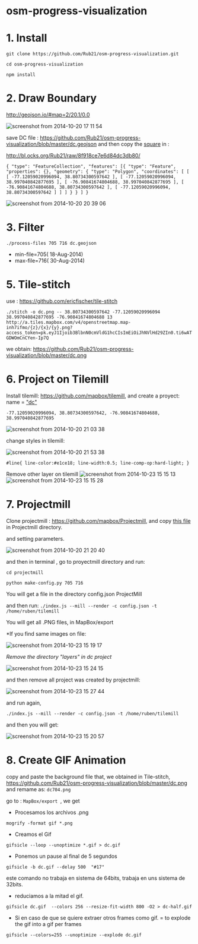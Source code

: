 osm-progress-visualization
==========================

# 1. Install

`git clone https://github.com/Rub21/osm-progress-visualization.git`

`cd osm-progress-visualization`

`npm install`

# 2. Draw Boundary

 http://geojson.io/#map=2/20.1/0.0

![screenshot from 2014-10-20 17 11 54](https://cloud.githubusercontent.com/assets/1152236/4709206/c0c68120-589d-11e4-85f9-b6def29ce57a.png)

save  DC file : https://github.com/Rub21/osm-progress-visualization/blob/master/dc.geojson and then copy the [square](https://cloud.githubusercontent.com/assets/1152236/4711354/5b4f7588-58b9-11e4-9dd5-f69aaae032a1.png) in :

http://bl.ocks.org/Rub21/raw/8f918ce7e6d84dc3db80/

`{
  "type": "FeatureCollection",
  "features": [{
      "type": "Feature",
      "properties": {},
      "geometry": {
        "type": "Polygon",
        "coordinates": [
          [
            [
              -77.12059020996094,
              38.80734300597642
            ],
            [
              -77.12059020996094,
              38.997040842877695
            ],
            [
              -76.90841674804688,
              38.997040842877695
            ],
            [
              -76.90841674804688,
              38.80734300597642
            ],
            [
              -77.12059020996094,
              38.80734300597642
            ]
          ]
        ]
      }
    }
  ]
}`


![screenshot from 2014-10-20 20 39 06](https://cloud.githubusercontent.com/assets/1152236/4711417/b463ea54-58ba-11e4-9061-28fe2a17df11.png)

# 3. Filter 

`./process-files 705 716 dc.geojson`

- min-file=705( 18-Aug-2014)
- max-file=716( 30-Aug-2014)


# 5. Tile-stitch

use : https://github.com/ericfischer/tile-stitch

`./stitch -o dc.png -- 38.80734300597642 -77.12059020996094 38.997040842877695 -76.90841674804688 13 http://a.tiles.mapbox.com/v4/openstreetmap.map-inh7ifmo/{z}/{x}/{y}.png?access_token=pk.eyJ1Ijoib3BlbnN0cmVldG1hcCIsImEiOiJhNVlHd29ZIn0.ti6wATGDWOmCnCYen-Ip7Q`

we obtain: https://github.com/Rub21/osm-progress-visualization/blob/master/dc.png

 
# 6. Project on Tilemill

Install tilemill: https://github.com/mapbox/tilemill, and create a proyect: name = ["dc"](https://cloud.githubusercontent.com/assets/1152236/4711662/657e0ef2-58be-11e4-81ff-b91e6354dd17.png)

`-77.12059020996094, 38.80734300597642, -76.90841674804688, 38.997040842877695`


![screenshot from 2014-10-20 21 03 38](https://cloud.githubusercontent.com/assets/1152236/4711649/2301848c-58be-11e4-9f7e-c7555044368d.png)

change styles in tilemill:


![screenshot from 2014-10-20 21 53 38](https://cloud.githubusercontent.com/assets/1152236/4711993/38c3d4ee-58c5-11e4-81dc-092e2877a953.png)


`#line{
line-color:#e1ce18;
  line-width:0.5;
  line-comp-op:hard-light;
}`


Remove other layer on tilemill
![screenshot from 2014-10-23 15 15 13](https://cloud.githubusercontent.com/assets/1152236/4759637/fe2012c8-5ae8-11e4-9b83-72fc25c7e5a6.png)
![screenshot from 2014-10-23 15 15 28](https://cloud.githubusercontent.com/assets/1152236/4759636/fe055a78-5ae8-11e4-9a33-345a64fded63.png)

# 7. Projectmill

Clone projectmill : https://github.com/mapbox/Projectmill, and copy [this file](https://github.com/Rub21/osm-progress-visualization/blob/master/proyectmill/make-config.py) in Projectmill directory.

and setting parameters.
 
![screenshot from 2014-10-20 21 20 40](https://cloud.githubusercontent.com/assets/1152236/4711823/59b6b6ac-58c1-11e4-9dbb-cdc37fd509ac.png)

and then in terminal , go to proyectmill directory and run:

`cd projectmill`

`python make-config.py 705 716`


You will get a file in the directory config.json ProjectMill


and then run: `./index.js --mill --render -c config.json -t /home/ruben/tilemill`

You will get all .PNG files, in MapBox/export 


*If you find same images on file:

![screenshot from 2014-10-23 15 19 17](https://cloud.githubusercontent.com/assets/1152236/4759783/44037cfc-5aea-11e4-95bd-80ec3ccf3bc5.png)

*Remove the directory "layers" in dc project*

![screenshot from 2014-10-23 15 24 15](https://cloud.githubusercontent.com/assets/1152236/4759800/659f6920-5aea-11e4-8179-d1421a6852dc.png)

and then remove all project was created by projectmill:

![screenshot from 2014-10-23 15 27 44](https://cloud.githubusercontent.com/assets/1152236/4759840/b7cbc41e-5aea-11e4-8118-448bb6c7cf36.png)



and run again, 

 `./index.js --mill --render -c config.json -t /home/ruben/tilemill`

and then you will get:

![screenshot from 2014-10-23 15 20 57](https://cloud.githubusercontent.com/assets/1152236/4759782/43ffbbf8-5aea-11e4-94b2-8bd57e3dac8c.png)



# 8. Create GIF Animation

copy and paste the background file that, we obtained in Tile-stitch, https://github.com/Rub21/osm-progress-visualization/blob/master/dc.png
 and remame as: `dc704.png`

go to : `MapBox/export `, we get 

- Procesamos los archivos .png

`mogrify -format gif *.png`

- Creamos el Gif

`gifsicle --loop --unoptimize *.gif > dc.gif`

- Ponemos un pause al final de 5 segundos


`gifsicle -b dc.gif --delay 500  "#17"`

este  comando no trabaja en sistema de 64bits, trabaja en uns sistema de 32bits.

- reduciamos a la mitad el gif.

`gifsicle dc.gif  --colors 256 --resize-fit-width 800 -O2 > dc-half.gif`


- Si en caso de que se quiere extraer otros frames  como gif. =  to explode the gif into a gif per frames

`gifsicle --colors=255 --unoptimize --explode dc.gif`




